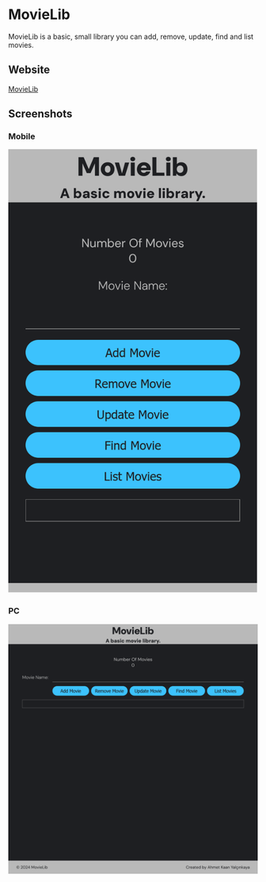 # MovieLib
MovieLib is a basic, small library you can add, remove, update, find and list movies.
## Website
[MovieLib](https://cinestash.netlify.app/)

## Screenshots
### Mobile
![Mobile](img/mobile.png)
### PC
![PC](img/pc.png)